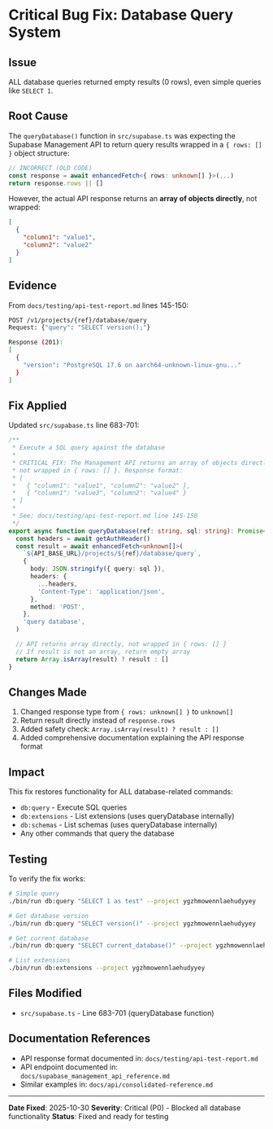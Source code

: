 # Critical Bug Fix: Database Query System

## Issue
ALL database queries returned empty results (0 rows), even simple queries like `SELECT 1`.

## Root Cause
The `queryDatabase()` function in `src/supabase.ts` was expecting the Supabase Management API to return query results wrapped in a `{ rows: [] }` object structure:

```typescript
// INCORRECT (OLD CODE)
const response = await enhancedFetch<{ rows: unknown[] }>(...)
return response.rows || []
```

However, the actual API response returns an **array of objects directly**, not wrapped:

```json
[
  {
    "column1": "value1",
    "column2": "value2"
  }
]
```

## Evidence
From `docs/testing/api-test-report.md` lines 145-150:

```bash
POST /v1/projects/{ref}/database/query
Request: {"query": "SELECT version();"}

Response (201):
[
  {
    "version": "PostgreSQL 17.6 on aarch64-unknown-linux-gnu..."
  }
]
```

## Fix Applied
Updated `src/supabase.ts` line 683-701:

```typescript
/**
 * Execute a SQL query against the database
 *
 * CRITICAL FIX: The Management API returns an array of objects directly,
 * not wrapped in { rows: [] }. Response format:
 * [
 *   { "column1": "value1", "column2": "value2" },
 *   { "column1": "value3", "column2": "value4" }
 * ]
 *
 * See: docs/testing/api-test-report.md line 145-150
 */
export async function queryDatabase(ref: string, sql: string): Promise<unknown[]> {
  const headers = await getAuthHeader()
  const result = await enhancedFetch<unknown[]>(
    `${API_BASE_URL}/projects/${ref}/database/query`,
    {
      body: JSON.stringify({ query: sql }),
      headers: {
        ...headers,
        'Content-Type': 'application/json',
      },
      method: 'POST',
    },
    'query database',
  )

  // API returns array directly, not wrapped in { rows: [] }
  // If result is not an array, return empty array
  return Array.isArray(result) ? result : []
}
```

## Changes Made
1. Changed response type from `{ rows: unknown[] }` to `unknown[]`
2. Return result directly instead of `response.rows`
3. Added safety check: `Array.isArray(result) ? result : []`
4. Added comprehensive documentation explaining the API response format

## Impact
This fix restores functionality for ALL database-related commands:
- `db:query` - Execute SQL queries
- `db:extensions` - List extensions (uses queryDatabase internally)
- `db:schemas` - List schemas (uses queryDatabase internally)
- Any other commands that query the database

## Testing
To verify the fix works:

```bash
# Simple query
./bin/run db:query "SELECT 1 as test" --project ygzhmowennlaehudyyey

# Get database version
./bin/run db:query "SELECT version()" --project ygzhmowennlaehudyyey

# Get current database
./bin/run db:query "SELECT current_database()" --project ygzhmowennlaehudyyey

# List extensions
./bin/run db:extensions --project ygzhmowennlaehudyyey
```

## Files Modified
- `src/supabase.ts` - Line 683-701 (queryDatabase function)

## Documentation References
- API response format documented in: `docs/testing/api-test-report.md`
- API endpoint documented in: `docs/supabase_management_api_reference.md`
- Similar examples in: `docs/api/consolidated-reference.md`

---

**Date Fixed**: 2025-10-30
**Severity**: Critical (P0) - Blocked all database functionality
**Status**: Fixed and ready for testing

